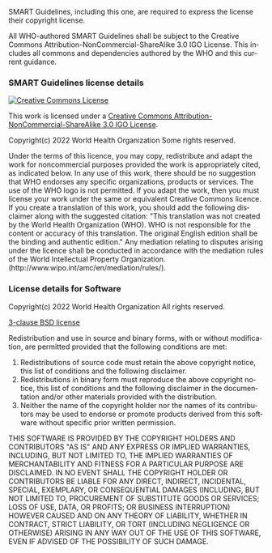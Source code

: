 <div xmlns="http://www.w3.org/1999/xhtml"
     xmlns:xsi="http://www.w3.org/2001/XMLSchema-instance"
     xsi:schemaLocation="http://hl7.org/fhir ../../src-generated/schemas/fhir-single.xsd"
     xmlns:xi="http://www.w3.org/2001/XInclude"
     lang="en">

<p>SMART Guidelines, including this one, are required to express the license their copyright license.</p>
<p>All WHO-authored SMART Guidelines shall be subject to the Creative Commons Attribution-NonCommercial-ShareAlike 3.0 IGO License. This includes all commons and dependencies authored by the WHO and this current guidance.<p>

<h3>SMART Guidelines license details</h3>

<a rel="license" href="http://creativecommons.org/licenses/by-nc-sa/3.0/igo/"><img alt="Creative Commons License" style="border-width:0" src="https://i.creativecommons.org/l/by-nc-sa/3.0/igo/88x31.png"/></a>

<p>This work is licensed under a <a rel="license" href="http://creativecommons.org/licenses/by-nc-sa/3.0/igo/">Creative Commons Attribution-NonCommercial-ShareAlike 3.0 IGO License</a>.</p>

<p>Copyright(c) 2022 World Health Organization Some rights reserved.</p>

<p>
Under the terms of this licence, you may copy, redistribute and adapt the work for noncommercial purposes provided the work
is appropriately cited, as indicated below. In any use of this work, there should be no suggestion that WHO endorses any specific
organizations, products or services. The use of the WHO logo is not permitted. If you adapt the work, then you must license your
work under the same or equivalent Creative Commons licence. If you create a translation of this work, you should add the following
disclaimer along with the suggested citation: "This translation was not created by the World Health Organization (WHO). WHO is not
responsible for the content or accuracy of this translation. The original English edition shall be the binding and authentic edition."
Any mediation relating to disputes arising under the licence shall be conducted in accordance with the mediation rules of the World
Intellectual Property Organization. (http://www.wipo.int/amc/en/mediation/rules/).
</p>

<h3>License details for Software</h3>

<p>Copyright(c) 2022 World Health Organization All rights reserved.</p>

<p><a href ="https://opensource.org/license/bsd-3-clause/">3-clause BSD license</a></p>
<p>Redistribution and use in source and binary forms, with or without modification, are permitted provided that the following conditions are met:</p>
<ol>
<li>Redistributions of source code must retain the above copyright notice, this list of conditions and the following disclaimer.</li>

<li>Redistributions in binary form must reproduce the above copyright notice, this list of conditions and the following disclaimer in the documentation and/or other materials provided with the distribution.</li>

<li>Neither the name of the copyright holder nor the names of its contributors may be used to endorse or promote products derived from this software without specific prior written permission.</li>
</ol>
<p>THIS SOFTWARE IS PROVIDED BY THE COPYRIGHT HOLDERS AND CONTRIBUTORS "AS IS" AND ANY EXPRESS OR IMPLIED WARRANTIES, INCLUDING, BUT NOT LIMITED TO, THE IMPLIED WARRANTIES OF MERCHANTABILITY AND FITNESS FOR A PARTICULAR PURPOSE ARE DISCLAIMED. IN NO EVENT SHALL THE COPYRIGHT HOLDER OR CONTRIBUTORS BE LIABLE FOR ANY DIRECT, INDIRECT, INCIDENTAL, SPECIAL, EXEMPLARY, OR CONSEQUENTIAL DAMAGES (INCLUDING, BUT NOT LIMITED TO, PROCUREMENT OF SUBSTITUTE GOODS OR SERVICES; LOSS OF USE, DATA, OR PROFITS; OR BUSINESS INTERRUPTION) HOWEVER CAUSED AND ON ANY THEORY OF LIABILITY, WHETHER IN CONTRACT, STRICT LIABILITY, OR TORT (INCLUDING NEGLIGENCE OR OTHERWISE) ARISING IN ANY WAY OUT OF THE USE OF THIS SOFTWARE, EVEN IF ADVISED OF THE POSSIBILITY OF SUCH DAMAGE.
</p>
</div>
